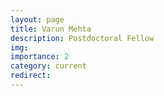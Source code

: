 ```yaml
---
layout: page
title: Varun Mehta
description: Postdoctoral Fellow
img: 
importance: 2
category: current
redirect: 
---
```


